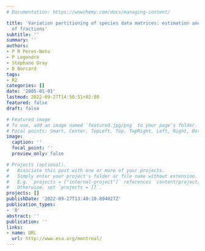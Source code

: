 ```yaml
---
# Documentation: https://wowchemy.com/docs/managing-content/

title: 'Variation partitioning of species data matrices: estimation and comparison
  of fractions'
subtitle: ''
summary: ''
authors:
- P R Peres-Neto
- P Legendre
- Stéphane Dray
- D Borcard
tags:
- R2
categories: []
date: '2005-01-01'
lastmod: 2022-09-27T14:50:51+02:00
featured: false
draft: false

# Featured image
# To use, add an image named `featured.jpg/png` to your page's folder.
# Focal points: Smart, Center, TopLeft, Top, TopRight, Left, Right, BottomLeft, Bottom, BottomRight.
image:
  caption: ''
  focal_point: ''
  preview_only: false

# Projects (optional).
#   Associate this post with one or more of your projects.
#   Simply enter your project's folder or file name without extension.
#   E.g. `projects = ["internal-project"]` references `content/project/deep-learning/index.md`.
#   Otherwise, set `projects = []`.
projects: []
publishDate: '2022-09-27T13:40:10.894027Z'
publication_types:
- '0'
abstract: ''
publication: ''
links:
- name: URL
  url: http://www.esa.org/montreal/
---
```

